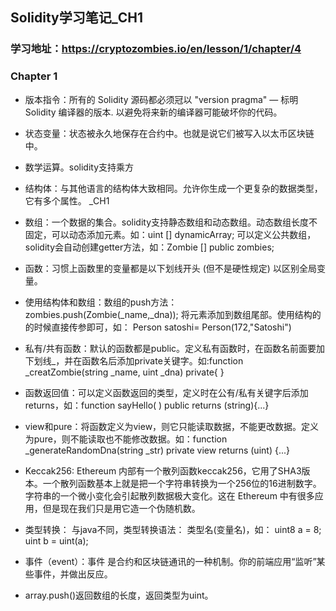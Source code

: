 ## Solidity学习笔记_CH1

### 学习地址：https://cryptozombies.io/en/lesson/1/chapter/4
### Chapter 1
* 版本指令：所有的 Solidity 源码都必须冠以 "version pragma" — 标明 Solidity 编译器的版本. 以避免将来新的编译器可能破坏你的代码。

* 状态变量：状态被永久地保存在合约中。也就是说它们被写入以太币区块链中。

* 数学运算。solidity支持乘方

* 结构体：与其他语言的结构体大致相同。允许你生成一个更复杂的数据类型，它有多个属性。
_CH1
* 数组：一个数据的集合。solidity支持静态数组和动态数组。动态数组长度不固定，可以动态添加元素。如：uint [] dynamicArray;   可以定义公共数组，solidity会自动创建getter方法，如：Zombie [] public zombies;

* 函数：习惯上函数里的变量都是以下划线开头 (但不是硬性规定) 以区别全局变量。

* 使用结构体和数组：数组的push方法：zombies.push(Zombie(_name,_dna));  将元素添加到数组尾部。使用结构的的时候直接传参即可，如： Person satoshi= Person(172,"Satoshi")

* 私有/共有函数：默认的函数都是public。定义私有函数时，在函数名前面要加下划线_，并在函数名后添加private关键字。如:function _creatZombie(string _name, uint _dna) private{   }

* 函数返回值：可以定义函数返回的类型，定义时在公有/私有关键字后添加returns，如：function sayHello( ) public returns (string){...}

* view和pure：将函数定义为view，则它只能读取数据，不能更改数据。定义为pure，则不能读取也不能修改数据。如：function _generateRandomDna(string _str) private view returns (uint) {...}

* Keccak256:
Ethereum 内部有一个散列函数keccak256，它用了SHA3版本。一个散列函数基本上就是把一个字符串转换为一个256位的16进制数字。字符串的一个微小变化会引起散列数据极大变化。这在 Ethereum 中有很多应用，但是现在我们只是用它造一个伪随机数。

* 类型转换： 与java不同，类型转换语法：  类型名(变量名)，如： uint8  a = 8; uint b = uint(a);

* 事件（event）：事件 是合约和区块链通讯的一种机制。你的前端应用“监听”某些事件，并做出反应。

* array.push()返回数组的长度，返回类型为uint。
